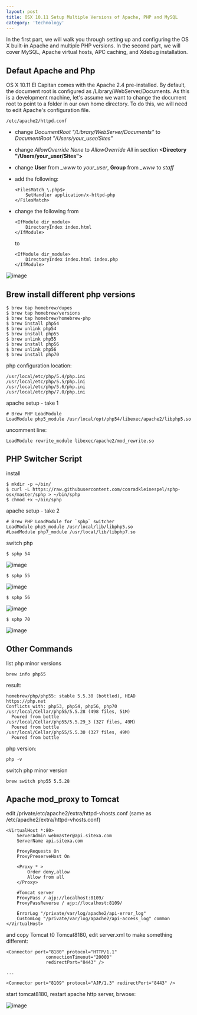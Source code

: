 ```yaml
---
layout: post
title: OSX 10.11 Setup Multiple Versions of Apache, PHP and MySQL
category: 'technology'
---
```


In the first part, we will walk you through setting up and configuring the OS X built-in Apache and multiple PHP versions.
In the second part, we will cover MySQL, Apache virtual hosts, APC caching, and Xdebug installation.

## Defaut Apache and Php ##

OS X 10.11 El Capitan comes with the Apache 2.4 pre-installed. By default, the document root is configured as
/Library/WebServer/Documents. As this is a development machine, let's assume we want to change the document root to point
to a folder in our own home directory. To do this, we will need to edit Apache's configuration file.

    /etc/apache2/httpd.conf

-   change *DocumentRoot "/Library/WebServer/Documents"* to *DocumentRoot "/Users/your_user/Sites"*
-   change *AllowOverride None* to *AllowOverride All* in section **<Directory "/Users/your_user/Sites">**
-   change **User** from *_www* to *your_user*, **Group** from *_www* to *staff*
-   add the following:

    ```
    <FilesMatch \.php$>
        SetHandler application/x-httpd-php
    </FilesMatch>
    ```

-   change the following from

    ```
    <IfModule dir_module>
        DirectoryIndex index.html
    </IfModule>
    ```

    to

    ```
    <IfModule dir_module>
        DirectoryIndex index.html index.php
    </IfModule>
    ```

![image](/images/root80.png)

## Brew install different php versions

```
$ brew tap homebrew/dupes
$ brew tap homebrew/versions
$ brew tap homebrew/homebrew-php
$ brew install php54
$ brew unlink php54
$ brew install php55
$ brew unlink php55
$ brew install php56
$ brew unlink php56
$ brew install php70
```

php configuration location:

```
/usr/local/etc/php/5.4/php.ini
/usr/local/etc/php/5.5/php.ini
/usr/local/etc/php/5.6/php.ini
/usr/local/etc/php/7.0/php.ini
```

apache setup - take 1

```
# Brew PHP LoadModule
LoadModule php5_module /usr/local/opt/php54/libexec/apache2/libphp5.so
```

uncomment line:

```
LoadModule rewrite_module libexec/apache2/mod_rewrite.so
```

## PHP Switcher Script

install

```
$ mkdir -p ~/bin/
$ curl -L https://raw.githubusercontent.com/conradkleinespel/sphp-osx/master/sphp > ~/bin/sphp
$ chmod +x ~/bin/sphp
```

apache setup - take 2

```
# Brew PHP LoadModule for `sphp` switcher
LoadModule php5_module /usr/local/lib/libphp5.so
#LoadModule php7_module /usr/local/lib/libphp7.so
```

switch php

```
$ sphp 54
```

![image](/images/php54.jpg)

```
$ sphp 55
```

![image](/images/php55.jpg)

```
$ sphp 56
```

![image](/images/php56.jpg)

```
$ sphp 70
```

![image](/images/php70.jpg)


## Other Commands

list php minor versions

```
brew info php55
```

result:

```
homebrew/php/php55: stable 5.5.30 (bottled), HEAD
https://php.net
Conflicts with: php53, php54, php56, php70
/usr/local/Cellar/php55/5.5.28 (498 files, 51M)
  Poured from bottle
/usr/local/Cellar/php55/5.5.29_3 (327 files, 49M)
  Poured from bottle
/usr/local/Cellar/php55/5.5.30 (327 files, 49M)
  Poured from bottle
```

php version:

```
php -v
```

switch php minor version

```
brew switch php55 5.5.28
```

## Apache mod_proxy to Tomcat

edit /private/etc/apache2/extra/httpd-vhosts.conf (same as /etc/apache2/extra/httpd-vhosts.conf)

```
<VirtualHost *:80>
    ServerAdmin webmaster@api.sitexa.com
    ServerName api.sitexa.com

    ProxyRequests On
    ProxyPreserveHost On

    <Proxy * >
        Order deny,allow
        Allow from all
    </Proxy>

    #Tomcat server
    ProxyPass / ajp://localhost:8109/
    ProxyPassReverse / ajp://localhost:8109/

    ErrorLog "/private/var/log/apache2/api-error_log"
    CustomLog "/private/var/log/apache2/api-access_log" common
</VirtualHost>
```

and copy Tomcat t0 Tomcat8180, edit server.xml to make something different:

```
<Connector port="8180" protocol="HTTP/1.1"
               connectionTimeout="20000"
               redirectPort="8443" />

...

<Connector port="8109" protocol="AJP/1.3" redirectPort="8443" />

```

start tomcat8180, restart apache http server, brwose:

![image](/images/tomcat8180.jpg)